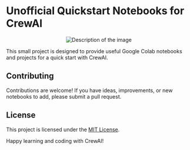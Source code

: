 # Unofficial Quickstart Notebooks for CrewAI

<div align="center">
  <img src="https://i.imgur.com/RC1F7xz.png" alt="Description of the image">
</div>

This small project is designed to provide useful Google Colab notebooks and projects for a quick start with CrewAI.

## Contributing

Contributions are welcome! If you have ideas, improvements, or new notebooks to add, please submit a pull request.

## License

This project is licensed under the [MIT License](LICENSE).

Happy learning and coding with CrewAI!
